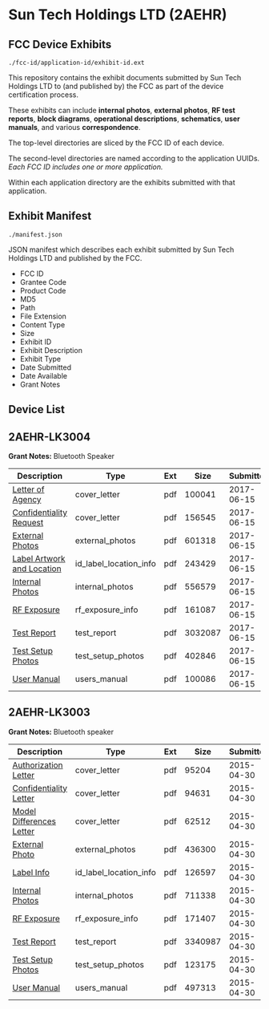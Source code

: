 # Sun Tech Holdings LTD (2AEHR)
## FCC Device Exhibits

```
./fcc-id/application-id/exhibit-id.ext
```

This repository contains the exhibit documents submitted by Sun Tech Holdings LTD to (and published by) the FCC as part of the device certification process.

These exhibits can include **internal photos**, **external photos**, **RF test reports**, **block diagrams**, **operational descriptions**, **schematics**, **user manuals**, and various **correspondence**.

The top-level directories are sliced by the FCC ID of each device.

The second-level directories are named according to the application UUIDs. *Each FCC ID includes one or more application.*

Within each application directory are the exhibits submitted with that application. 

## Exhibit Manifest

```
./manifest.json
```

JSON manifest which describes each exhibit submitted by Sun Tech Holdings LTD and published by the FCC.

- FCC ID
- Grantee Code
- Product Code
- MD5
- Path
- File Extension
- Content Type
- Size
- Exhibit ID
- Exhibit Description
- Exhibit Type
- Date Submitted
- Date Available
- Grant Notes

## Device List
## 2AEHR-LK3004
**Grant Notes:** Bluetooth Speaker

| Description | Type | Ext | Size | Submitted | Available |
| ----------- | ---- | --- | ---- | --------- | --------- |
| [Letter of Agency](2AEHR-LK3004/ba9b6620ff18b9fbb70837fcaa583d48/3427153.pdf) | cover_letter | pdf | 100041 | 2017-06-15 | 2017-06-15 |
| [Confidentiality Request](2AEHR-LK3004/ba9b6620ff18b9fbb70837fcaa583d48/3427154.pdf) | cover_letter | pdf | 156545 | 2017-06-15 | 2017-06-15 |
| [External Photos](2AEHR-LK3004/ba9b6620ff18b9fbb70837fcaa583d48/3427161.pdf) | external_photos | pdf | 601318 | 2017-06-15 | 2017-06-15 |
| [Label Artwork and Location](2AEHR-LK3004/ba9b6620ff18b9fbb70837fcaa583d48/3427162.pdf) | id_label_location_info | pdf | 243429 | 2017-06-15 | 2017-06-15 |
| [Internal Photos](2AEHR-LK3004/ba9b6620ff18b9fbb70837fcaa583d48/3427163.pdf) | internal_photos | pdf | 556579 | 2017-06-15 | 2017-06-15 |
| [RF Exposure](2AEHR-LK3004/ba9b6620ff18b9fbb70837fcaa583d48/3427164.pdf) | rf_exposure_info | pdf | 161087 | 2017-06-15 | 2017-06-15 |
| [Test Report](2AEHR-LK3004/ba9b6620ff18b9fbb70837fcaa583d48/3427159.pdf) | test_report | pdf | 3032087 | 2017-06-15 | 2017-06-15 |
| [Test Setup Photos](2AEHR-LK3004/ba9b6620ff18b9fbb70837fcaa583d48/3427160.pdf) | test_setup_photos | pdf | 402846 | 2017-06-15 | 2017-06-15 |
| [User Manual](2AEHR-LK3004/ba9b6620ff18b9fbb70837fcaa583d48/3427155.pdf) | users_manual | pdf | 100086 | 2017-06-15 | 2017-06-15 |
## 2AEHR-LK3003
**Grant Notes:** Bluetooth speaker

| Description | Type | Ext | Size | Submitted | Available |
| ----------- | ---- | --- | ---- | --------- | --------- |
| [Authorization Letter](2AEHR-LK3003/88d448c8bce89c74587d2c41d9c89f04/2600953.pdf) | cover_letter | pdf | 95204 | 2015-04-30 | 2015-04-30 |
| [Confidentiality Letter](2AEHR-LK3003/88d448c8bce89c74587d2c41d9c89f04/2600954.pdf) | cover_letter | pdf | 94631 | 2015-04-30 | 2015-04-30 |
| [Model Differences Letter](2AEHR-LK3003/88d448c8bce89c74587d2c41d9c89f04/2600958.pdf) | cover_letter | pdf | 62512 | 2015-04-30 | 2015-04-30 |
| [External Photo](2AEHR-LK3003/88d448c8bce89c74587d2c41d9c89f04/2600955.pdf) | external_photos | pdf | 436300 | 2015-04-30 | 2015-04-30 |
| [Label Info](2AEHR-LK3003/88d448c8bce89c74587d2c41d9c89f04/2600957.pdf) | id_label_location_info | pdf | 126597 | 2015-04-30 | 2015-04-30 |
| [Internal Photos](2AEHR-LK3003/88d448c8bce89c74587d2c41d9c89f04/2600956.pdf) | internal_photos | pdf | 711338 | 2015-04-30 | 2015-04-30 |
| [RF Exposure](2AEHR-LK3003/88d448c8bce89c74587d2c41d9c89f04/2600961.pdf) | rf_exposure_info | pdf | 171407 | 2015-04-30 | 2015-04-30 |
| [Test Report](2AEHR-LK3003/88d448c8bce89c74587d2c41d9c89f04/2600960.pdf) | test_report | pdf | 3340987 | 2015-04-30 | 2015-04-30 |
| [Test Setup Photos](2AEHR-LK3003/88d448c8bce89c74587d2c41d9c89f04/2600959.pdf) | test_setup_photos | pdf | 123175 | 2015-04-30 | 2015-04-30 |
| [User Manual](2AEHR-LK3003/88d448c8bce89c74587d2c41d9c89f04/2600962.pdf) | users_manual | pdf | 497313 | 2015-04-30 | 2015-04-30 |
